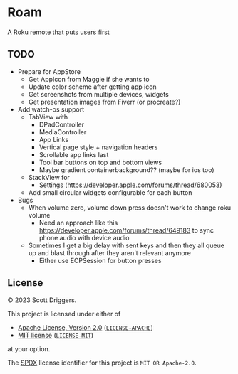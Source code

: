 # Roam

A Roku remote that puts users first

## TODO

- Prepare for AppStore
    - Get AppIcon from Maggie if she wants to
    - Update color scheme after getting app icon
    - Get screenshots from multiple devices, widgets
    - Get presentation images from Fiverr (or procreate?)
- Add watch-os support
    - TabView with 
        - DPadController
        - MediaController
        - App Links
        - Vertical page style + navigation headers
        - Scrollable app links last
        - Tool bar buttons on top and bottom views
        - Maybe gradient containerbackground?? (maybe for ios too)
    - StackView for
        - Settings (https://developer.apple.com/forums/thread/680053)
    - Add small circular widgets configurable for each button
- Bugs
    - When volume zero, volume down press doesn't work to change roku volume
        - Need an approach like this https://developer.apple.com/forums/thread/649183 to sync phone audio with device audio
    - Sometimes I get a big delay with sent keys and then they all queue up and blast through after they aren't relevant anymore
        - Either use ECPSession for button presses

## License

&copy; 2023 Scott Driggers.

This project is licensed under either of

- [Apache License, Version 2.0](https://www.apache.org/licenses/LICENSE-2.0) ([`LICENSE-APACHE`](LICENSE-APACHE))
- [MIT license](https://opensource.org/licenses/MIT) ([`LICENSE-MIT`](LICENSE-MIT))

at your option.

The [SPDX](https://spdx.dev) license identifier for this project is `MIT OR Apache-2.0`.
